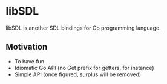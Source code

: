 # libSDL

libSDL is another SDL bindings for Go programming language.

## Motivation
- To have fun
- Idiomatic Go API (no Get prefix for getters, for instance)
- Simple API (once figured, surplus will be removed)